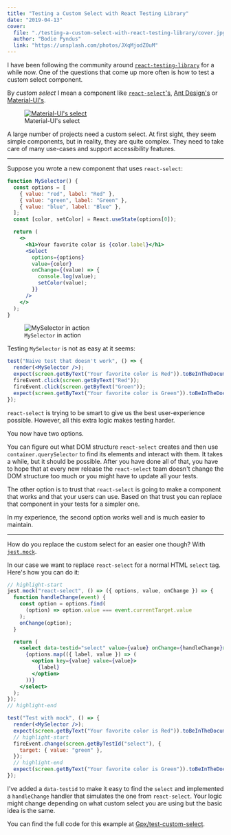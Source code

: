```yaml
---
title: "Testing a Custom Select with React Testing Library"
date: "2019-04-13"
cover:
  file: "./testing-a-custom-select-with-react-testing-library/cover.jpg"
  author: "Bodie Pyndus"
  link: "https://unsplash.com/photos/JXqMjodZ0uM"
---
```


I have been following the community around
[`react-testing-library`](https://testing-library.com/react) for a while now.
One of the questions that come up more often is how to test a custom select
component.

By _custom select_ I mean a component like
[`react-select`'s](https://react-select.com/home),
[Ant Design's](https://ant.design/components/select/) or
[Material-UI's](https://material-ui.com/api/select/).

<figure>
  <a href="https://material-ui.com/demos/selects/" target="_blank">
    <img src="/testing-a-custom-select-with-react-testing-library/selects.gif" title="Material-UI's select" />
  </a>
  <figcaption>Material-UI's select</figcaption>
</figure>

A large number of projects need a custom select. At first sight, they seem
simple components, but in reality, they are quite complex. They need to take
care of many use-cases and support accessibility features.

---

Suppose you wrote a new component that uses `react-select`:

```jsx
function MySelector() {
  const options = [
    { value: "red", label: "Red" },
    { value: "green", label: "Green" },
    { value: "blue", label: "Blue" },
  ];
  const [color, setColor] = React.useState(options[0]);

  return (
    <>
      <h1>Your favorite color is {color.label}</h1>
      <Select
        options={options}
        value={color}
        onChange={(value) => {
          console.log(value);
          setColor(value);
        }}
      />
    </>
  );
}
```

<figure>
  <img src="/testing-a-custom-select-with-react-testing-library/custom-select.gif" title="MySelector in action" />
  <figcaption><code>MySelector</code> in action</figcaption>
</figure>

Testing `MySelector` is not as easy at it seems:

```jsx
test("Naive test that doesn't work", () => {
  render(<MySelector />);
  expect(screen.getByText("Your favorite color is Red")).toBeInTheDocument();
  fireEvent.click(screen.getByText("Red"));
  fireEvent.click(screen.getByText("Green"));
  expect(screen.getByText("Your favorite color is Green")).toBeInTheDocument();
});
```

`react-select` is trying to be smart to give us the best user-experience
possible. However, all this extra logic makes testing harder.

You now have two options.

You can figure out what DOM structure `react-select` creates and then use
`container.querySelector` to find its elements and interact with them. It takes
a while, but it should be possible. After you have done all of that, you have to
hope that at every new release the `react-select` team doesn't change the DOM
structure too much or you might have to update all your tests.

The other option is to trust that `react-select` is going to make a component
that works and that your users can use. Based on that trust you can replace that
component in your tests for a simpler one.

In my experience, the second option works well and is much easier to maintain.

---

How do you replace the custom select for an easier one though? With
[`jest.mock`](https://jestjs.io/docs/en/jest-object#jestmockmodulename-factory-options).

In our case we want to replace `react-select` for a normal HTML `select` tag.
Here's how you can do it:

```jsx
// highlight-start
jest.mock("react-select", () => ({ options, value, onChange }) => {
  function handleChange(event) {
    const option = options.find(
      (option) => option.value === event.currentTarget.value
    );
    onChange(option);
  }

  return (
    <select data-testid="select" value={value} onChange={handleChange}>
      {options.map(({ label, value }) => (
        <option key={value} value={value}>
          {label}
        </option>
      ))}
    </select>
  );
});
// highlight-end

test("Test with mock", () => {
  render(<MySelector />);
  expect(screen.getByText("Your favorite color is Red")).toBeInTheDocument();
  // highlight-start
  fireEvent.change(screen.getByTestId("select"), {
    target: { value: "green" },
  });
  // highlight-end
  expect(screen.getByText("Your favorite color is Green")).toBeInTheDocument();
});
```

I've added a `data-testid` to make it easy to find the `select` and
implemented a `handleChange` handler that simulates the one from `react-select`.
Your logic might change depending on what custom select you are using but the
basic idea is the same.

You can find the full code for this example at
[Gpx/test-custom-select](https://github.com/Gpx/test-custom-select).
